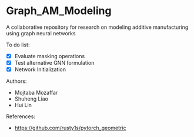 # Graph_AM_Modeling
A collaborative repository for research on modeling additive manufacturing using graph neural networks

To do list:
- [x] Evaluate masking operations
- [x] Test alternative GNN formulation
- [x] Network Initialization 

Authors:
* Mojtaba Mozaffar
* Shuheng Liao
* Hui Lin

References:
* https://github.com/rusty1s/pytorch_geometric 
